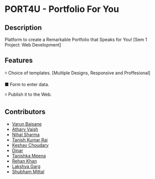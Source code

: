 # PORT4U - Portfolio For You

## Description
Platform to create a Remarkable Portfolio that Speaks for You! [Sem 1 Project: Web Development]

## Features
&#9725; Choice of templates. [Multiple Designs, Responsive and Proffesional]

&#9632; Form to enter data.

&#9725; Publish it to the Web.

## Contributors
* [Varun Baisane](https://github.com/varunbaisane)
* [Atharv Vaish](https://github.com/JOYBOY-av)
* [Nihal Sharma](https://github.com/DarkKnight765)
* [Tanish Kumar Rai](https://github.com/TANISHRAI01)
* [Keshav Choudary](https://github.com/keshavchaudhary2006)
* [Dinar](https://github.com/din-arr)
* [Tanishka Meena](https://github.com/Tan-ish-ka)
* [Rehan Khan](https://github.com/rehan-khan7)
* [Lakshya Garg](https://github.com/lakshya-301206)
* [Shubham Mittal](https://github.com/shubham-x06)